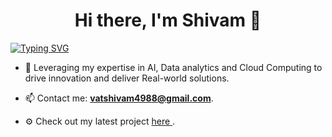 <h1 align="center"> Hi there, I'm Shivam 👋</h1>

[![Typing SVG](https://readme-typing-svg.herokuapp.com?duration=3200&color=AA83FF&center=true&vCenter=true&lines=Building,+Learning+and+Innovating)](https://git.io/typing-svg)

- 🌱 Leveraging my expertise in AI, Data analytics and Cloud Computing to drive innovation and deliver Real-world solutions.

- 📫 Contact me: **vatshivam4988@gmail.com**.

- ⚙️ Check out my latest project <a href="https://marketplace.visualstudio.com/items?itemName=HeliosX.syncforge"> here </a>.
